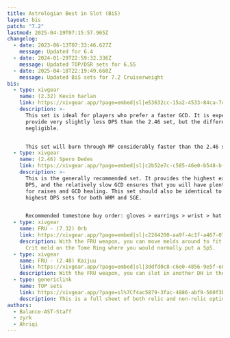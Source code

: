 ```yaml
---
title: Astrologian Best in Slot (BiS)
layout: bis
patch: "7.2"
lastmod: 2025-04-19T07:15:57.965Z
changelog:
  - date: 2023-06-13T07:33:46.627Z
    message: Updated for 6.4
  - date: 2024-01-29T22:59:32.336Z
    message: Updated TOP/DSR sets for 6.55
  - date: 2025-04-18T22:19:49.660Z
    message: Updated BiS sets for 7.2 Cruiserweight
bis:
  - type: xivgear
    name: (2.32) Kevin harlan
    link: https://xivgear.app/?page=embed|sl|e53632cc-15a2-4533-84ca-7c8517fd457c
    description: >-
      This set is ideal for players who prefer a faster GCD. It is expected to
      provide very slightly less DPS than the 2.46 set, but the difference is
      negligible.


      This set will burn through MP considerably faster than the 2.46 set, so it may not be ideal if you expect to cast multiple raises or do a lot of GCD healing.
  - type: xivgear
    name: (2.46) Spero Dedes
    link: https://xivgear.app/?page=embed|sl|c2b52e7c-c585-46e0-b548-bf488c6c19fd
    description: >-
      This is the generally recommended set. It provides the highest expected
      DPS, and the relatively slow GCD ensures that you will have plenty of MP
      for raises and GCD healing. This set should also be identical to the
      highest DPS sets for both WHM and SGE.


      Recommended tomestone buy order: gloves > earrings > wrist > hat > pants > ring
  - type: xivgear
    name: FRU - (7.32) Orb
    link: https://xivgear.app/?page=embed|sl|c2264200-aa9f-4c1f-a467-07dbb25d290b
    description: With the FRU weapon, you can move melds around to fit in an extra
      Crit meld on the Tome Ring where you would normally put a SpS.
  - type: xivgear
    name: FRU - (2.48) Kaijuu
    link: https://xivgear.app/?page=embed|sl|3ddfd0c8-c6e0-4856-9e5f-e064687fc88a
    description: With the FRU weapon, you can slot in another DH in the weapon.
  - type: genericlink
    name: TOP sets
    link: https://xivgear.app/?page=sl%7Cf4ac5879-3fac-4886-abf9-560f3b05b5e3
    description: This is a full sheet of both relic and non-relic options for TOP
authors:
  - Balance-AST-Staff
  - zyrk
  - Ahriqi
---
```

